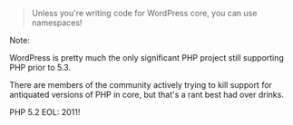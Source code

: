 > Unless you're writing code for WordPress core, you can use namespaces!

Note:

WordPress is pretty much the only significant PHP project still supporting PHP prior to 5.3.

There are members of the community actively trying to kill support for antiquated versions of PHP in core, but that's a rant best had over drinks.

PHP 5.2 EOL: 2011!
